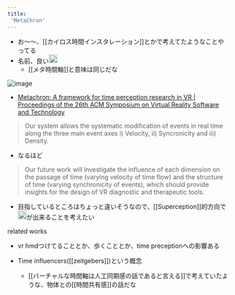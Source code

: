 ```yaml
---
title:
 'MetaChron'
---
```


- お〜〜、[[カイロス時間インスタレーション]]とかで考えてたようなことやってる
- 名前、良い<img src='https://scrapbox.io/api/pages/blu3mo-public/blu3mo/icon' alt='blu3mo.icon' height="19.5"/>
    - [[メタ時間軸]]と意味は同じだな

![image](https://gyazo.com/f7bf15a0fd1eae8de49d3946318630f9/thumb/1000)


- [Metachron: A framework for time perception research in VR | Proceedings of the 26th ACM Symposium on Virtual Reality Software and Technology](https://dl.acm.org/doi/10.1145/3385956.3422111)

> Our system allows the systematic modification of events in real time along the three main event axes i) Velocity, ii) Syncronicity and iii) Density.
- なるほど

> Our future work will investigate the influence of each dimension on the passage of time (varying velocity of time flow) and the structure of time (varying synchronicity of events), which should provide insights for the design of VR diagnostic and therapeutic tools.
- 目指しているところはちょっと違いそうなので、[[Superception]]的方向で<img src='https://scrapbox.io/api/pages/blu3mo-public/blu3mo/icon' alt='blu3mo.icon' height="19.5"/>が出来ることを考えたい

related works
- vr hmdつけてることとか、歩くこととか、time preceptionへの影響ある

- Time influencers([[zeitgebers]])という概念
    - [[バーチャルな時間軸は人工同期感の話であると言える]]で考えていたような、物体との[[時間共有感]]の話だな

